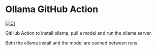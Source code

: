 # Ollama GitHub Action

[![CI](https://github.com/samuelcolvin/ollama-action/actions/workflows/ci.yml/badge.svg)](https://github.com/samuelcolvin/ollama-action/actions/workflows/ci.yml)

GitHub Action to install ollama, pull a model and run the ollama server.

Both the ollama install and the model are cached between runs.
